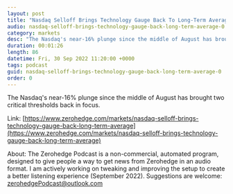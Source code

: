 ```yaml
---
layout: post
title: "Nasdaq Selloff Brings Technology Gauge Back To Long-Term Average"
audio: nasdaq-selloff-brings-technology-gauge-back-long-term-average-0
category: markets
desc: "The Nasdaq's near-16% plunge since the middle of August has brought two critical thresholds back in focus."
duration: 00:01:26
length: 86
datetime: Fri, 30 Sep 2022 11:20:00 +0000
tags: podcast
guid: nasdaq-selloff-brings-technology-gauge-back-long-term-average-0
order: 0
---
```

The Nasdaq's near-16% plunge since the middle of August has brought two critical thresholds back in focus.

Link: [https://www.zerohedge.com/markets/nasdaq-selloff-brings-technology-gauge-back-long-term-average](https://www.zerohedge.com/markets/nasdaq-selloff-brings-technology-gauge-back-long-term-average)

About: The Zerohedge Podcast is a non-commercial, automated program, designed to give people a way to get news from Zerohedge in an audio format.  I am actively working on tweaking and improving the setup to create a better listening experience (September 2022).  Suggestions are welcome: [zerohedgePodcast@outlook.com](mailto:zerohedgePodcast@outlook.com)